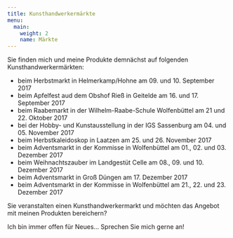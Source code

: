 ```yaml
---
title: Kunsthandwerkermärkte
menu:
  main:
    weight: 2
    name: Märkte
---
```


Sie finden mich und meine Produkte demnächst auf folgenden Kunsthandwerkermärkten:

- beim Herbstmarkt in Helmerkamp/Hohne am 09. und 10. September 2017
- beim Apfelfest aud dem Obshof Rieß in Geitelde am 16. und 17. September 2017
- beim Raabemarkt in der Wilhelm-Raabe-Schule Wolfenbüttel am 21 und 22. Oktober 2017
- bei der Hobby- und Kunstausstellung in der IGS Sassenburg am 04. und 05. November 2017
- beim Herbstkaleidoskop in Laatzen am 25. und 26. November 2017
- beim Adventsmarkt in der Kommisse in Wolfenbüttel am 01., 02. und 03. Dezember 2017
- beim Weihnachtszauber im Landgestüt Celle am 08., 09. und 10. Dezember 2017
- beim Adventsmarkt in Groß Düngen am 17. Dezember 2017
- beim Adventsmarkt in der Kommisse in Wolfenbüttel am 21., 22. und 23. Dezember 2017


Sie veranstalten einen Kunsthandwerkermarkt
und möchten das Angebot mit meinen Produkten bereichern?

Ich bin immer offen für Neues…
Sprechen Sie mich gerne an!
